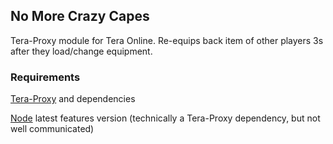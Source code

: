 ## No More Crazy Capes
Tera-Proxy module for Tera Online. Re-equips back item of other players 3s after they load/change equipment.
### Requirements
[Tera-Proxy](https://github.com/meishuu/tera-proxy) and dependencies

[Node](https://nodejs.org) latest features version (technically a Tera-Proxy dependency, but not well communicated)
